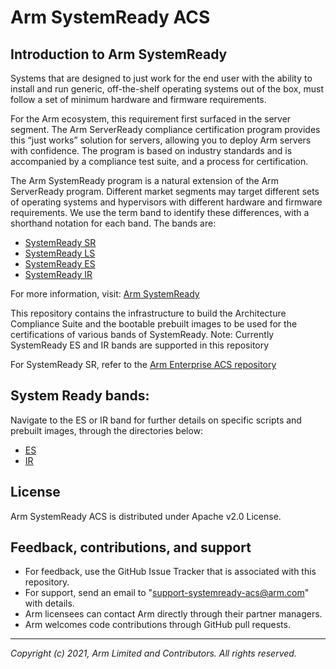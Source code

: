 # Arm SystemReady ACS

## Introduction to Arm SystemReady
Systems that are designed to just work for the end user with the ability to install and run generic, off-the-shelf operating systems out of the box, must follow a set of minimum hardware and firmware requirements.

For the Arm ecosystem, this requirement first surfaced in the server segment. The Arm ServerReady compliance certification program provides this “just works” solution for servers, allowing you to deploy Arm servers with confidence. The program is based on industry standards and is accompanied by a compliance test suite, and a process for certification.

The Arm SystemReady program is a natural extension of the Arm ServerReady program. Different market segments may target different sets of operating systems and hypervisors with different hardware and firmware requirements. We use the term band to identify these differences, with a shorthand notation for each band. The bands are:
* [SystemReady SR](https://developer.arm.com/architectures/system-architectures/arm-systemready/sr)
* [SystemReady LS](https://developer.arm.com/architectures/system-architectures/arm-systemready/ls)
* [SystemReady ES](https://developer.arm.com/architectures/system-architectures/arm-systemready/es)
* [SystemReady IR](https://developer.arm.com/architectures/system-architectures/arm-systemready/ir)

For more information, visit: [Arm SystemReady](https://developer.arm.com/architectures/system-architectures/arm-systemready)

This repository contains the infrastructure to build the Architecture Compliance Suite and the bootable prebuilt images to be used for the certifications of various bands of SystemReady.
Note:  Currently SystemReady ES and IR bands are supported in this repository

For SystemReady SR, refer to the [Arm Enterprise ACS repository](https://github.com/ARM-software/arm-enterprise-acs)

## System Ready bands:
Navigate to the ES or IR band for further details on specific scripts and prebuilt images, through the directories below:
* [ES](./ES)
* [IR](./IR)

## License

Arm SystemReady ACS is distributed under Apache v2.0 License.

## Feedback, contributions, and support

 - For feedback, use the GitHub Issue Tracker that is associated with this repository.
 - For support, send an email to "support-systemready-acs@arm.com" with details.
 - Arm licensees can contact Arm directly through their partner managers.
 - Arm welcomes code contributions through GitHub pull requests.

--------------

*Copyright (c) 2021, Arm Limited and Contributors. All rights reserved.*

